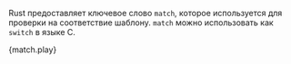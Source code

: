 Rust предоставляет ключевое слово `match`, которое используется для проверки на
соответствие шаблону. `match` можно использовать как `switch` в языке C.

{match.play}
